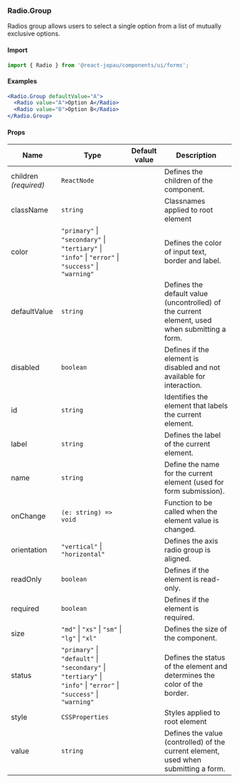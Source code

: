 ### Radio.Group

Radios group allows users to select a single option from a list of mutually exclusive options.

#### Import

```jsx
import { Radio } from '@react-jopau/components/ui/forms';
```

#### Examples

```jsx
<Radio.Group defaultValue="A">
  <Radio value="A">Option A</Radio>
  <Radio value="B">Option B</Radio>
</Radio.Group>
```

#### Props

| Name                  | Type                                                                                                               | Default value | Description                                                                                   |
| --------------------- | ------------------------------------------------------------------------------------------------------------------ | ------------- | --------------------------------------------------------------------------------------------- |
| children _(required)_ | `ReactNode`                                                                                                        |               | Defines the children of the component.                                                        |
| className             | `string`                                                                                                           |               | Classnames applied to root element                                                            |
| color                 | `"primary"` \| `"secondary"` \| `"tertiary"` \| `"info"` \| `"error"` \| `"success"` \| `"warning"`                |               | Defines the color of input text, border and label.                                            |
| defaultValue          | `string`                                                                                                           |               | Defines the default value (uncontrolled) of the current element, used when submitting a form. |
| disabled              | `boolean`                                                                                                          |               | Defines if the element is disabled and not available for interaction.                         |
| id                    | `string`                                                                                                           |               | Identifies the element that labels the current element.                                       |
| label                 | `string`                                                                                                           |               | Defines the label of the current element.                                                     |
| name                  | `string`                                                                                                           |               | Define the name for the current element (used for form submission).                           |
| onChange              | `(e: string) => void`                                                                                              |               | Function to be called when the element value is changed.                                      |
| orientation           | `"vertical"` \| `"horizontal"`                                                                                     |               | Defines the axis radio group is aligned.                                                      |
| readOnly              | `boolean`                                                                                                          |               | Defines if the element is read-only.                                                          |
| required              | `boolean`                                                                                                          |               | Defines if the element is required.                                                           |
| size                  | `"md"` \| `"xs"` \| `"sm"` \| `"lg"` \| `"xl"`                                                                     |               | Defines the size of the component.                                                            |
| status                | `"primary"` \| `"default"` \| `"secondary"` \| `"tertiary"` \| `"info"` \| `"error"` \| `"success"` \| `"warning"` |               | Defines the status of the element and determines the color of the border.                     |
| style                 | `CSSProperties`                                                                                                    |               | Styles applied to root element                                                                |
| value                 | `string`                                                                                                           |               | Defines the value (controlled) of the current element, used when submitting a form.           |
